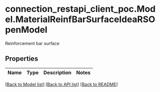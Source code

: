 # connection_restapi_client_poc.Model.MaterialReinfBarSurfaceIdeaRSOpenModel
Reinforcement bar surface

## Properties

Name | Type | Description | Notes
------------ | ------------- | ------------- | -------------

[[Back to Model list]](../README.md#documentation-for-models) [[Back to API list]](../README.md#documentation-for-api-endpoints) [[Back to README]](../README.md)

